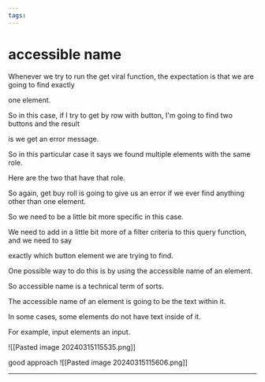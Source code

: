 ```yaml
---
tags:
---
```


# accessible name


Whenever we try to run the get viral function, the expectation is that we are going to find exactly

one element.

So in this case, if I try to get by row with button, I'm going to find two buttons and the result

is we get an error message.

So in this particular case it says we found multiple elements with the same role.

Here are the two that have that role.

So again, get buy roll is going to give us an error if we ever find anything other than one element.

So we need to be a little bit more specific in this case.

We need to add in a little bit more of a filter criteria to this query function, and we need to say

exactly which button element we are trying to find.

One possible way to do this is by using the accessible name of an element.

So accessible name is a technical term of sorts.

The accessible name of an element is going to be the text within it.

In some cases, some elements do not have text inside of it.

For example, input elements an input.


![[Pasted image 20240315115535.png]]

good approach 
![[Pasted image 20240315115606.png]]


---
